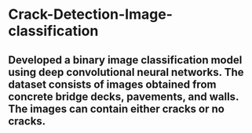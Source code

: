 # Crack-Detection-Image-classification
## Developed a binary image classification model using deep convolutional neural networks. The dataset consists of images obtained from concrete bridge decks, pavements, and walls. The images can contain either cracks or no cracks. 
